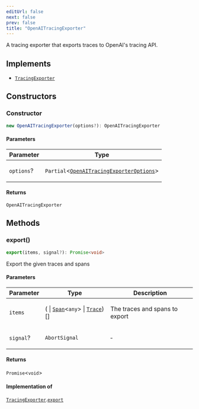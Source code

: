 ```yaml
---
editUrl: false
next: false
prev: false
title: "OpenAITracingExporter"
---
```


A tracing exporter that exports traces to OpenAI's tracing API.

## Implements

- [`TracingExporter`](/openai-agents-js/openai/agents/interfaces/tracingexporter/)

## Constructors

### Constructor

```ts
new OpenAITracingExporter(options?): OpenAITracingExporter
```

#### Parameters

<table>
<thead>
<tr>
<th>Parameter</th>
<th>Type</th>
</tr>
</thead>
<tbody>
<tr>
<td>

`options`?

</td>
<td>

`Partial`\<[`OpenAITracingExporterOptions`](/openai-agents-js/openai/agents/type-aliases/openaitracingexporteroptions/)\>

</td>
</tr>
</tbody>
</table>

#### Returns

`OpenAITracingExporter`

## Methods

### export()

```ts
export(items, signal?): Promise<void>
```

Export the given traces and spans

#### Parameters

<table>
<thead>
<tr>
<th>Parameter</th>
<th>Type</th>
<th>Description</th>
</tr>
</thead>
<tbody>
<tr>
<td>

`items`

</td>
<td>

( \| [`Span`](/openai-agents-js/openai/agents/classes/span/)\<`any`\> \| [`Trace`](/openai-agents-js/openai/agents/classes/trace/))[]

</td>
<td>

The traces and spans to export

</td>
</tr>
<tr>
<td>

`signal`?

</td>
<td>

`AbortSignal`

</td>
<td>

&hyphen;

</td>
</tr>
</tbody>
</table>

#### Returns

`Promise`\<`void`\>

#### Implementation of

[`TracingExporter`](/openai-agents-js/openai/agents/interfaces/tracingexporter/).[`export`](/openai-agents-js/openai/agents/interfaces/tracingexporter/#export)
